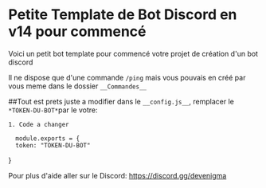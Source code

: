 # Petite Template de Bot Discord en v14 pour commencé 

Voici un petit bot template pour commencé votre projet de création d'un bot discord

Il ne dispose que d'une commande `/ping` mais vous pouvais en créé par vous meme dans le dossier `__Commandes__`

##Tout est prets juste a modifier dans le `__config.js__`, remplacer le `*TOKEN-DU-BOT*`par le votre: 

`1. Code a changer`

      module.exports = {
      token: "TOKEN-DU-BOT"
  }
  
Pour plus d'aide aller sur le Discord: https://discord.gg/devenigma
